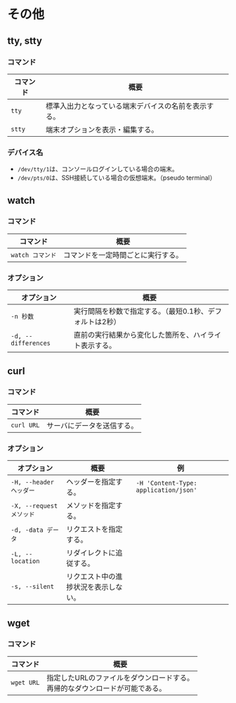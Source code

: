 # その他

## tty, stty

### コマンド

| コマンド | 概要                                                 |
| -------- | ---------------------------------------------------- |
| `tty`    | 標準入出力となっている端末デバイスの名前を表示する。 |
| `stty`   | 端末オプションを表示・編集する。                     |

### デバイス名

- `/dev/tty/1`は、コンソールログインしている場合の端末。
- `/dev/pts/0`は、SSH接続している場合の仮想端末。（pseudo terminal）

## watch

### コマンド

| コマンド         | 概要                               |
| ---------------- | ---------------------------------- |
| `watch コマンド` | コマンドを一定時間ごとに実行する。 |

### オプション

| オプション          | 概要                                                     |
| ------------------- | -------------------------------------------------------- |
| `-n 秒数`           | 実行間隔を秒数で指定する。（最短0.1秒、デフォルトは2秒） |
| `-d, --differences` | 直前の実行結果から変化した箇所を、ハイライト表示する。   |

## curl

### コマンド

|コマンド|概要|
|---|---|
|`curl URL`|サーバにデータを送信する。|

### オプション

| オプション               | 概要                                 | 例                                    |
| ------------------------ | ------------------------------------ | ------------------------------------- |
| `-H, --header ヘッダー`  | ヘッダーを指定する。                 | `-H 'Content-Type: application/json'` |
| `-X, --request メソッド` | メソッドを指定する。                 |                                       |
| `-d, -data データ`       | リクエストを指定する。               |                                       |
| `-L, --location`         | リダイレクトに追従する。             |                                       |
| `-s, --silent`           | リクエスト中の進捗状況を表示しない。 |                                       |

## wget

### コマンド

| コマンド   | 概要                                                         |
| ---------- | ------------------------------------------------------------ |
| `wget URL` | 指定したURLのファイルをダウンロードする。<br />再帰的なダウンロードが可能である。 |
